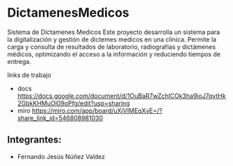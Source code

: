 # DictamenesMedicos
Sistema de Dictamenes Medicos Este proyecto desarrolla un sistema para la digitalización y gestión de dictemes medicos en una clinica. Permite la carga y consulta de resultados de laboratorio, radiografías y dictámenes médicos, optimizando el acceso a la información y reduciendo tiempos de entrega.

  links de trabajo 
- docs
https://docs.google.com/document/d/1OuBaR7wZchlCOk3ha9ioJ7qytHk2GbkKHMuOl09oPfg/edit?usp=sharing
- miro
https://miro.com/app/board/uXjVIMEqXvE=/?share_link_id=546808981030


## Integrantes:
- Fernando Jesús Núñez Valdez